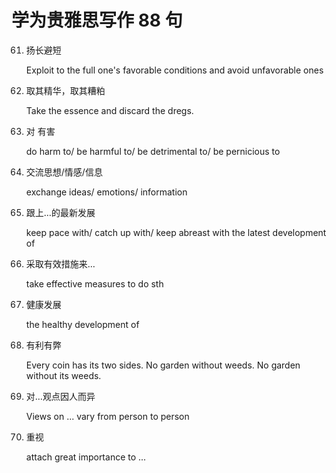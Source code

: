 # 学为贵雅思写作 88 句

61. 扬长避短

    Exploit to the full one's favorable conditions and avoid unfavorable ones

62. 取其精华，取其糟粕

    Take the essence and discard the dregs.

63. 对 有害

    do harm to/ be harmful to/ be detrimental to/ be pernicious to

64. 交流思想/情感/信息

    exchange ideas/ emotions/ information

65. 跟上…的最新发展

    keep pace with/ catch up with/ keep abreast with the latest development of

66. 采取有效措施来…

    take effective measures to do sth

67. 健康发展

    the healthy development of

68. 有利有弊 

    Every coin has its two sides. No garden without weeds. No garden without its weeds.

69. 对…观点因人而异

    Views on ... vary from person to person

70. 重视

    attach great importance to ...
